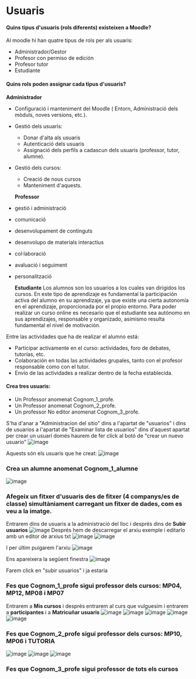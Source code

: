 # Usuaris   
  #### Quins tipus d'usuaris (rols diferents) existeixen a Moodle?
  Al moodle hi han quatre tipus de rols per als usuaris:
  
* Administrador/Gestor
* Profesor con permiso de edición
* Profesor tutor
* Estudiante

 #### Quins rols poden assignar cada tipus d'usuaris?
 
 **Administrador**

* Configuració i manteniment del Moodle ( Entorn, Administració dels mòduls, noves versions, etc.).
* Gestió dels usuaris:
  * Donar d'alta als usuaris
  * Autenticació dels usuaris
  * Assignació dels perfils a cadascun dels usuaris (professor, tutor, alumne).
* Gestió dels cursos:
  * Creació de nous cursos
  * Manteniment d'aquests.
  
  **Professor**


* gestió i administració
* comunicació
* desenvolupament de continguts
* desenvolupo de materials interactius 
* col·laboració
* avaluació i seguiment 
* personalització
  
  **Estudiante**
  Los alumnos son los usuarios a los cuales van dirigidos los cursos. En este tipo de aprendizaje es fundamental la participación activa del alumno en su aprendizaje, ya que existe una cierta autonomía en el aprendizaje, proporcionada por el propio entorno. Para poder realizar un curso online es necesario que el estudiante sea autónomo en sus aprendizajes, responsable y organizado, asimismo resulta fundamental el nivel de motivación.

Entre las actividades que ha de realizar el alumno está:

* Participar activamente en el curso: actividades, foro de debates, tutorías, etc.
* Colaboración en todas las actividades grupales, tanto con el profesor responsable como con el tutor.
* Envío de las actividades a realizar dentro de la fecha establecida.

#### Crea tres usuaris:
* Un Professor anomenat Cognom_1_profe.
* Un Professor anomenat Cognom_2_profe.
* Un professor No editor anomenat Cognom_3_profe.                                                                                                           

S'ha d'anar a "Administracion del sitio" dins a l'apartat de "usuarios" i dins de usuarios a l'apartat de "Examinar lista de usuarios" dins d'aquest apartat per crear un usuari domés haurem de fer click al botó de "crear un nuevo usuario"
![image](https://user-images.githubusercontent.com/114423396/207131529-93589a1c-9a14-41f1-8a98-5d3f962491aa.png)


Aquests són els usuaris que he creat:
![image](https://user-images.githubusercontent.com/114423396/207131328-5cab5dc3-ced3-47c9-acb7-788b4646cb73.png)

### Crea un alumne anomenat Cognom_1_alumne
![image](https://user-images.githubusercontent.com/114423396/208475053-8910ea5f-4727-49e2-8c95-af806934d4e5.png)

### Afegeix un fitxer d'usuaris des de fitxer (4 companys/es de classe) simultàniament carregant un fitxer de dades, com es veu a la imatge.

Entrarem dins de usuaris a la administració del lloc i després dins de **Subir usuarios**
![image](https://user-images.githubusercontent.com/114423396/208475822-79d36ce1-413a-4f65-a6ce-7adf51642d96.png)
Després hem de descarregar el arxiu exemple i editarlo amb un editor de arxius txt
![image](https://user-images.githubusercontent.com/114423396/208476231-1efe9d2e-ac06-4859-9f2b-b2cdf3dce6bc.png)
![image](https://user-images.githubusercontent.com/114423396/208477092-3d87d8e2-9468-466e-9b5f-3a47a84a45b3.png)

I per últim puigarem l'arxiu
![image](https://user-images.githubusercontent.com/114423396/208477218-c990a665-0b9a-48a5-a050-91274405ec28.png)

Ens apareixera la següent finestra
![image](https://user-images.githubusercontent.com/114423396/208477308-abe48352-e24e-43b5-9888-bf7a0c4175e6.png)

Farem click en "subir usuarios" i ja estaria

### Fes que Cognom_1_profe sigui professor dels cursos: MP04, MP12, MP08 i MP07

Entrarem a **Mis cursos** i després entrarem al curs que vulguesim i entrarem a **participantes** i a **Matricuñar usuaris**
![image](https://user-images.githubusercontent.com/114423396/208488685-5b5e3044-a968-4281-97da-82c2b8f9baf1.png)
![image](https://user-images.githubusercontent.com/114423396/208488766-6b0c8a9a-df18-43bd-afd3-c6b32633d8a7.png)
![image](https://user-images.githubusercontent.com/114423396/208488900-2f6ee1a4-4869-4724-9435-9671baec88ef.png)
![image](https://user-images.githubusercontent.com/114423396/208489086-817e458b-7aa0-4e6f-b8d9-012e243fa52f.png)
![image](https://user-images.githubusercontent.com/114423396/208489287-c4e7cbe9-84a5-4385-b00e-078a97887ef6.png)

### Fes que Cognom_2_profe sigui professor dels cursos: MP10, MP06 i TUTORIA
![image](https://user-images.githubusercontent.com/114423396/208489963-5bbe7750-9cb0-463d-9e98-884abd421500.png)
![image](https://user-images.githubusercontent.com/114423396/208490146-6ce70f01-9f30-4069-ab00-45a0d2046e99.png)
![image](https://user-images.githubusercontent.com/114423396/208491055-a77a7ece-f1d6-402b-ba47-f26bf2787897.png)
### Fes que Cognom_3_profe sigui professor de tots els cursos
